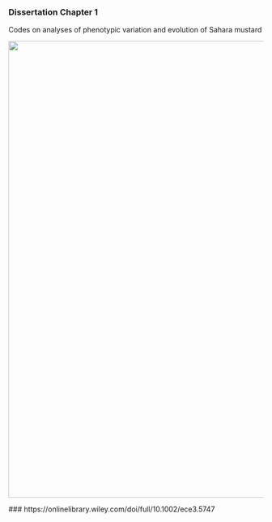 ### Dissertation Chapter 1
Codes on analyses of phenotypic variation and evolution of Sahara mustard

<p align="center">
  <img width="600" height="900" src="https://user-images.githubusercontent.com/70289096/92503783-f97cb000-f1be-11ea-8b96-505c00793964.png">
</p>
### https://onlinelibrary.wiley.com/doi/full/10.1002/ece3.5747
<br />
<br />
<br />
<br />
<br />
